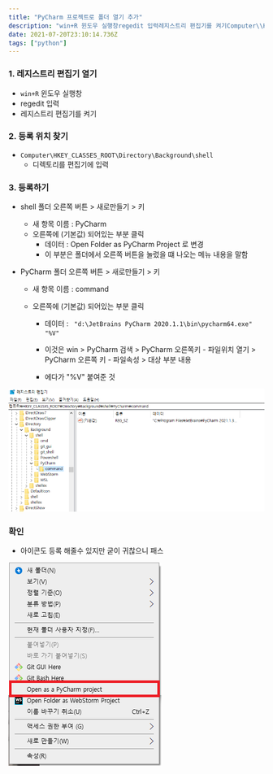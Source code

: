 ```yaml
---
title: "PyCharm 프로젝트로 폴더 열기 추가"
description: "win+R 윈도우 실행창regedit 입력레지스트리 편집기를 켜기Computer\\HKEY_CLASSES_ROOT\\Directory\\Background\\shell디렉토리를 편집기에 입력shell 폴더 오른쪽 버튼 > 새로만들기 > 키새 항목 이름 : PyCharm"
date: 2021-07-20T23:10:14.736Z
tags: ["python"]
---
```

### 1. 레지스트리 편집기 열기

- `win+R` 윈도우 실행창
- regedit 입력
- 레지스트리 편집기를 켜기



### 2. 등록 위치 찾기

- `Computer\HKEY_CLASSES_ROOT\Directory\Background\shell`
  - 디렉토리를 편집기에 입력



### 3. 등록하기

- shell 폴더 오른쪽 버튼 > 새로만들기 > 키

  - 새 항목 이름 : PyCharm
  - 오른쪽에 (기본값) 되어있는 부분 클릭
    - 데이터 : Open Folder as PyCharm Project 로 변경
    - 이 부분은 폴더에서 오른쪽 버튼을 눌렀을 떄 나오는 메뉴 내용을 말함

- PyCharm 폴더 오른쪽 버튼 > 새로만들기 > 키

  - 새 항목 이름 : command

  - 오른쪽에 (기본값) 되어있는 부분 클릭

    - 데이터 : ` "d:\JetBrains PyCharm 2020.1.1\bin\pycharm64.exe" "%V"`

    - 이것은 win > PyCharm 검색 > PyCharm 오른쪽키 - 파일위치 열기 > PyCharm 오른쪽 키 - 파일속성 > 대상 부분 내용

    - 에다가 "%V" 붙여준 것

      
![](../images/23c79aa0-05c8-4cd0-b6c7-9c3cd0e1ab4e-image-20210721080707989.png)




### 확인

- 아이콘도 등록 해줄수 있지만 굳이 귀찮으니 패스

![](../images/4b9735bb-819d-4e32-bd6d-83d5e066ba8b-image-20210721080807947.png)